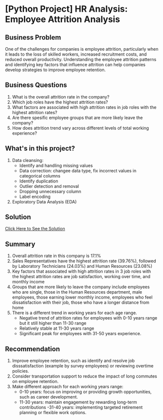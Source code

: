 # [Python Project] HR Analysis: Employee Attrition Analysis

## Business Problem
One of the challenges for companies is employee attrition, particularly when it leads to the loss of skilled workers, increased recruitment costs, and reduced overall productivity. Understanding the employee attrition patterns and identifying key factors that influence attrition can help companies develop strategies to improve employee retention.

## Business Questions
1. What is the overall attrition rate in the company?
2. Which job roles have the highest attrition rates?
3. What factors are associated with high attrition rates in job roles with the highest attrition rates?
4. Are there spesific employee groups that are more likely leave the company?
5. How does attrition trend vary across different levels of total working experience?

## What's in this project?
1. Data cleansing:
   - Identify and handling missing values
   - Data correction: changee data type, fix incorrect values in categorical columns
   - Identify duplication
   - Outlier detection and removal
   - Dropping unnecessary column
   - Label encoding
2. Exploratory Data Analysis (EDA)

## Solution
[Click Here to See the Solution](https://github.com/rahmaarditap/-Python-Project-HR-Analysis-Employee-Attrition-/blob/main/Employee_Attrition_Analysis_Cleaning_and_Analysis.ipynb)


## Summary
1. Overall attrition rate in this company is 17.1%
2. Sales Representatives have the highest attrition rate (39.76%), followed by Laboratory Technicians (24.03%) and Human Resources (23.08%)
3. Key factors that associated with high attrition rates in 3 job roles with the highest attrition rates are job satisfaction, working over time, and monthly income
4. Groups that are more likely to leave the company include employees who are single, those in the Human Resources department, male employees, those earning lower monthly income, employees who feel dissatisfaction with their job, those who have a longer distance from home
5. There is a different trend in working years for each age range.
   - Negative trend of attrition rates for employees with 0-10 years range but it still higher than 11-30 range
   - Relatively stable at 11-30 years range
   - Significant peak for employees with 31-50 years experience.

## Recommendation
1. Improve employee retention, such as identify and resolve job disssatisfaction (example by survey employees) or reviewing overtime policies.
2. Consider transportation support to reduce the impact of long commutes on employee retention.
3. Make different approach for each working years range:
    - 0-10 years: focus on improving or providing growth opportunities, such as career development.
    - 11-30 years: maintain engagement by rewarding long-term contributions
     -31-40 years: implementing targeted retirement planning or flexible work options.
